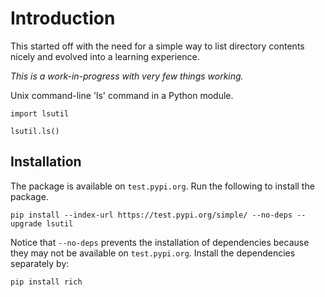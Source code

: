 # Introduction

This started off with the need for a simple way to list directory contents nicely and
evolved into a learning experience.

*This is a work-in-progress with very few things working.*

Unix command-line 'ls' command in a Python module.

```
import lsutil

lsutil.ls()
```

## Installation

The package is available on `test.pypi.org`. Run the following to install the package.

    pip install --index-url https://test.pypi.org/simple/ --no-deps --upgrade lsutil


Notice that `--no-deps` prevents the installation of dependencies because they may not be available on
`test.pypi.org`. Install the dependencies separately by:

    pip install rich




